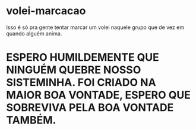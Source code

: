 # volei-marcacao
Isso é só pra gente tentar marcar um volei naquele grupo que de vez em quando alguém anima. 

# ESPERO HUMILDEMENTE QUE NINGUÉM QUEBRE NOSSO SISTEMINHA. FOI CRIADO NA MAIOR BOA VONTADE, ESPERO QUE SOBREVIVA PELA BOA VONTADE TAMBÉM.
